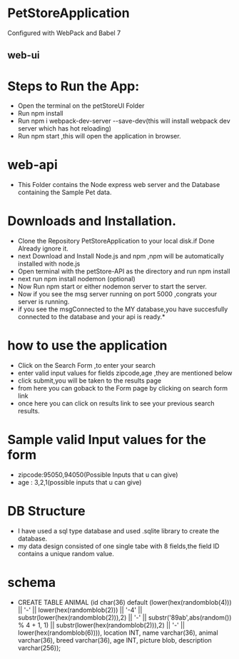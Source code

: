# PetStoreApplication
Configured with WebPack and Babel 7
## web-ui
# Steps to Run the App:

* Open the terminal on the petStoreUI Folder
* Run npm install
* Run npm i webpack-dev-server --save-dev(this will install webpack dev server which has hot reloading)
* Run npm start ,this will open the application in browser.

# web-api
* This Folder contains the Node express web server and the Database containing the Sample Pet data.

# Downloads and Installation.
* Clone the Repository PetStoreApplication to your local disk.if Done Already ignore it.
* next Download and Install Node.js and npm ,npm will be automatically installed with node.js
* Open terminal with the petStore-API as the directory and run npm install
* next run npm install nodemon (optional)
* Now Run npm start or either nodemon server to start the server.
* Now if you see the msg server running on port 5000 ,congrats your server is running.
* if you see the msgConnected to the MY database,you have succesfully connected to the database and your api is ready.*  
# how to use the application
* Click on the Search Form ,to enter your search
* enter valid input values  for fields zipcode,age ,they are mentioned below
* click submit,you will be taken to the results page 
* from here you can goback to the Form page by clicking on search form link
* once here you can click on results link to see your previous search results.
# Sample valid Input values for the form 
* zipcode:95050,94050(Possible Inputs that u can give)
* age : 3,2,1(possible inputs that u can give)

# DB Structure
* I have used a sql type database and used .sqlite library to create the database.
* my data design consisted of one single tabe with 8 fields,the field ID contains a unique random value. 
# schema
* CREATE TABLE ANIMAL (id char(36) default (lower(hex(randomblob(4))) || '-' || lower(hex(randomblob(2))) || '-4' || substr(lower(hex(randomblob(2))),2) || '-' || substr('89ab',abs(random()) % 4 + 1, 1) || substr(lower(hex(randomblob(2))),2) || '-' || lower(hex(randomblob(6)))), location INT, name varchar(36), animal varchar(36), breed varchar(36), age INT, picture blob, description varchar(256));
